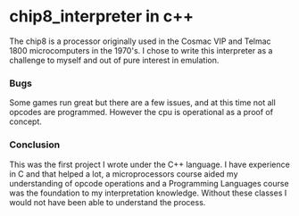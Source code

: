 # chip8_interpreter in c++

The chip8 is a processor originally used in the Cosmac VIP and Telmac 1800 microcomputers in the 1970's.
I chose to write this interpreter as a challenge to myself and out of pure interest in emulation. 


### Bugs

Some games run great but there are a few issues, and at this time not all opcodes are programmed. However the cpu is operational as a proof of concept.

### Conclusion

This was the first project I wrote under the C++ language. I have experience in C and that helped a lot, a microprocessors course aided my understanding of opcode operations and a Programming Languages course was the foundation to my interpretation knowledge. Without these classes I would not have been able to understand the process.
